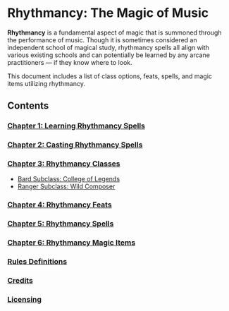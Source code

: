 # Rhythmancy: The Magic of Music

**Rhythmancy** is a fundamental aspect of magic that is summoned through the performance of music. Though it is sometimes considered an independent school of magical study, rhythmancy spells all align with various existing schools and can potentially be learned by any arcane practitioners — if they know where to look.

This document includes a list of class options, feats, spells, and magic items utilizing rhythmancy.

## Contents

### [Chapter 1: Learning Rhythmancy Spells](ch-1-learning-rhythmancy-spells.md)

### [Chapter 2: Casting Rhythmancy Spells](ch-2-casting-rhythmancy-spells.md)

### [Chapter 3: Rhythmancy Classes](ch-3-rhythmancy-classes.md)

- [Bard Subclass: College of Legends](ch-3-rhythmancy-classes.md#college-of-legends)
- [Ranger Subclass: Wild Composer](ch-3-rhythmancy-classes.md#wild-composer)

### [Chapter 4: Rhythmancy Feats](ch-4-rhythmancy-feats.md)

### [Chapter 5: Rhythmancy Spells](ch-5-rhythmancy-spells.md)

### [Chapter 6: Rhythmancy Magic Items](ch-6-rhythmancy-magic-items.md)

### [Rules Definitions](rules-definitions.md)

### [Credits](credits.md)

### [Licensing](licensing.md)
